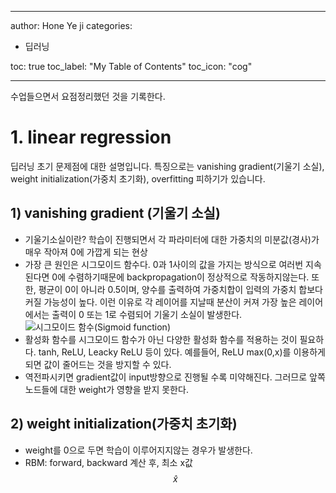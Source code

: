 
---
author: Hone Ye ji
categories: 
 - 딥러닝
 
toc: true
toc_label: "My Table of Contents"
toc_icon: "cog"

---

수업들으면서 요점정리했던 것을 기록한다.

# 1. linear regression

 딥러닝 초기 문제점에 대한 설명입니다. 특징으로는 vanishing gradient(기울기 소실), weight initialization(가중치 초기화), overfitting 피하기가 있습니다.

## 1) vanishing gradient (기울기 소실) 

- 기울기소실이란? 학습이 진행되면서 각 파라미터에 대한 가중치의 미분값(경사)가 매우 작아져 0에 가깝게 되는 현상
- 가장 큰 원인은 시그모이드 함수다. 0과 1사이의 값을 가지는 방식으로 여러번 지속된다면 0에 수렴하기때문에 backpropagation이 정상적으로 작동하지않는다. 또한, 평균이 0이 아니라 0.5이며, 양수를 출력하여 가중치합이 입력의 가중치 합보다 커질 가능성이 높다. 이런 이유로 각 레이어를 지날때 분산이 커져 가장 높은 레이어에서는 출력이 0 또는 1로 수렴되어 기울기 소실이 발생한다.
![시그모이드 함수(Sigmoid function)](https://t1.daumcdn.net/cfile/tistory/99FC323D5DA6F5251D)
- 활성화 함수를 시그모이드 함수가 아닌 다양한 활성화 함수를 적용하는 것이 필요하다. tanh, ReLU, Leacky ReLU 등이 있다. 예를들어,  ReLU  max(0,x)를 이용하게 되면 값이 줄어드는 것을 방지할 수 있다. 
- 역전파시키면 gradient값이 input방향으로 진행될 수록 미약해진다. 그러므로 앞쪽 노드들에 대한 weight가 영향을 받지 못한다.


## 2) weight initialization(가중치 초기화)
- weight를 0으로 두면 학습이 이루어지지않는 경우가 발생한다.
- RBM: forward, backward 계산 후, 최소 x값  $$\widehat{x} $$
<!--stackedit_data:
eyJoaXN0b3J5IjpbLTEzMjEyMzgzNTEsNjM3MTMxMjg5LC0xNT
E1NzA4NTE2XX0=
-->